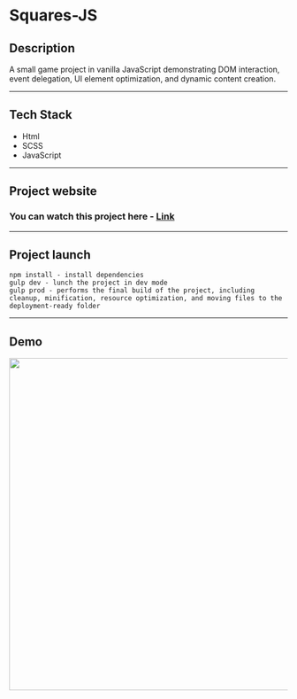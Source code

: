 # Squares-JS

## Description

A small game project in vanilla JavaScript demonstrating DOM interaction, event delegation, UI element optimization, and dynamic content creation.

---

## Tech Stack

- Html
- SCSS
- JavaScript

---

## Project website

### You can watch this project here - [Link](https://nathanbailie.github.io/squares-js/ 'Click to play')

---

## Project launch

```
npm install - install dependencies
gulp dev - lunch the project in dev mode
gulp prod - performs the final build of the project, including cleanup, minification, resource optimization, and moving files to the deployment-ready folder
```

---

## Demo

<img src="https://github.com/NathanBailie/squares-js/raw/main/assets/demo/demo.gif" width="600" />
